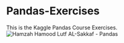# Pandas-Exercises
This is the Kaggle Pandas Course Exercises.
![Hamzah Hamood Lutf AL-Sakkaf - Pandas](https://github.com/Hamza-ALsaqaf/Pandas-Exercises/assets/91475681/dbee897e-a2ec-4305-b8a6-5051b2eaf25e)
